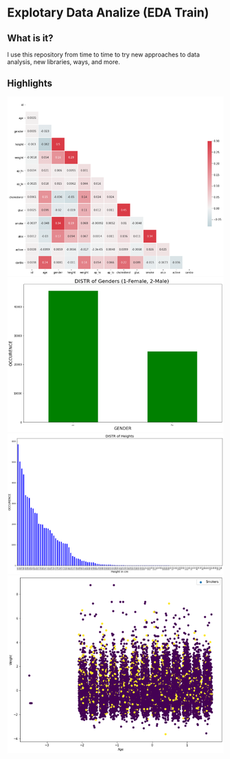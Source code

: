 # Explotary Data Analize (EDA Train)

## What is it?
I use this repository from time to time to try new approaches to data analysis, new libraries, ways, and more.

## Highlights

![](readme_images/corr_map.png)
![](readme_images/bar_plot.png)
![](readme_images/distr.png)
![](readme_images/res_plot.png)